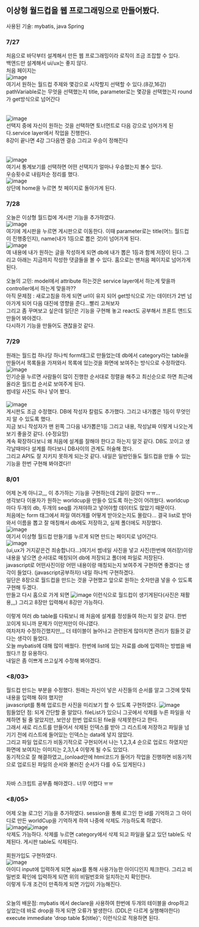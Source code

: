 ## 이상형 월드컵을 웹 프로그래밍으로 만들어봤다.<br>
사용된 기술: mybatis, java Spring<br>
### 7/27<br>
처음으로 바닥부터 설계해서 만든 웹 프로그래밍이라 로직이 조금 조잡할 수 있다.<br>
백앤드만 설계해서 ui/ux는 좋지 않다. <br>
처음 페이지는 <br>
![image](https://user-images.githubusercontent.com/77154341/127112012-cec17f86-2bea-4437-82aa-03c499df9818.png)<br>
여기서 원하는 월드컵 주제와 몇강으로 시작할지 선택할 수 있다.(8강,16강)<br>
pathVariable로는 무엇을 선택했는지 title, parameter로는 몇강을 선택했는지 round가 get방식으로 넘어간다<br>
<br>
<br>
![image](https://user-images.githubusercontent.com/77154341/127111957-6ffc1b39-a9f1-463f-8e83-99233860ba5f.png)<br>
선택지 중에 자신이 원하는 것을 선택하면 토너먼트로 다음 강으로 넘어가게 된다.service layer에서 작업을 진행한다.<br> 8강이 끝나면 4강 그다음엔 결승 그리고 우승이 정해진다<br><br><br>
![image](https://user-images.githubusercontent.com/77154341/127112182-d32edea4-0c49-4a12-9150-1722b3ab7758.png)<br>
여기서 통계보기를 선택하면 어떤 선택지가 얼마나 우승했는지 볼수 있다.<br>
우승횟수로 내림차순 정리를 했다.<br>
![image](https://user-images.githubusercontent.com/77154341/127112305-a4960e3b-014b-4394-a99b-dce40c463542.png)<br>
상단에 home을 누르면 첫 페이지로 돌아가게 된다.<br>

### 7/28<br>
오늘은 이상형 월드컵에 게시판 기능을 추가하였다.<br>
![image](https://user-images.githubusercontent.com/77154341/127324412-3ae8ffe1-fc0a-484c-83ba-53c80a8ca5b1.png)<br>
여기에 게시판을 누르면 게시판으로 이동한다. 이때 parameter로는 title(어느 월드컵이 진행중인지), name(내가 1등으로 뽑은 것)이 넘어가게 된다.<br>
![image](https://user-images.githubusercontent.com/77154341/127324682-0f6f45c2-92db-4fbe-a585-508dfd34084b.png)<br>여
내용에 내가 원하는 글을 작성하게 되면 db에 내가 뽑은 1등과 함께 저장이 된다.
그리고 아래는 지금까지 작성한 댓글들을 볼 수 있다. 홈으로는 맨처음 페이지로 넘어가게 된다.<br><br>
오늘의 고민: model에서 attribute 하는것은 service layer에서 하는게 맞을까 controller에서 하는게 맞을까??<br>
아직 문제점 : 새로고침을 하게 되면 url이 유지 되어 get방식으로 가는 데이터가 2번 넘아가게 되어 다음 대진에 영향을 준다...빨리 고쳐보자<br>
그리고 좀 꾸며보고 싶은데 일단은 기능을 구현해 놓고 react도 공부해서 프론트 앤드도 만들어 봐야겠다.<br>
다시하기 기능을 만들어도 괜찮을것 같다.

### 7/29<br>
원래는 월드컵 하나당 하나씩 form태그로 만들었는데 db에서 category라는 table을 만들어서 목록들을 가져와서 목록에 있는것을 화면에 보여주는 방식으로 수정하였다.<BR>
![image](https://user-images.githubusercontent.com/77154341/127507271-0b1332b1-ad2d-4613-ad7a-f65d3369166c.png)<BR>
 인기순을 누르면 사람들이 많이 진행한 순서대로 정렬을 해주고 최신순으로 하면 최근에 올라온 월드컵 순서로 보여주게 된다.<BR>
 썸네일 사진도 하나 넣어 봤다.<BR><BR>
  ![image](https://user-images.githubusercontent.com/77154341/127507809-4b6a0f41-e50d-443c-85bb-8de6a10f0dfd.png)
<BR>
  게시판도 조금 수정했다. DB에 작성자 칼럼도 추가했다. 그리고 내가뽑은 1등이 무엇인지 알 수 있도록 했다.<BR>
  지금 보니 작성자가 맨 왼쪽 그다음 내가뽑은1등 그리고 내용, 작성날짜 이렇게 나오는게 보기 좋을것 같다. (수정요망)<BR>
계속 확장하다보니 왜 처음에 설계를 잘해야 한다고 하는지 알것 같다. DB도 꼬이고 생각날때마다 설계를 하다보니 DB사이의 관계도 허술해 졌다. <BR>
  그리고 API도 잘 지키지 못하게 되는것 같다. 내일은 일반인들도 월드컵을 만들 수 있는 기능을 한번 구현해 봐야겠다!!
  
### 8/01<br>
 어제 논게 아니고,,, 이 추가하는 기능을 구현하는데 2일이 걸렸다 ㅠㅠ...<br>
 생각보다 이용자가 원하는 worldcup을 만들수 있도록 하는것이 어려웠다. worldcup마다 두개의 db, 두개의 seq를 가져야하고 넣어야할 데이터도 많았기 때문이다.<br>
 처음에는 form 태그에서 파일 여러개를 어떻게 받아오는지도 몰랐다... 결국 list로 받아와서 이름을 뽑고 잘 매칭해서 db에도 저장하고, 실제 폴더에도 저장했다.<br>
 ![image](https://user-images.githubusercontent.com/77154341/127773698-e7324f85-d262-4c79-83e5-6e81fe500962.png)
<br>
 여기서 이상형 월드컵 만들기를 누르게 되면 만드는 페이지로 넘어간다.<br>
 ![image](https://user-images.githubusercontent.com/77154341/127773731-6760c43d-1cde-4f46-937a-432100c41983.png)
<br>
 (ui,ux가 거지같은건 죄송합니다...)여기서 썸네일 사진을 넣고 사진(한번에 여러장)이랑 내용을 넣으면 순서대로 매칭되어 db에 저장되고 폴더에 파일로 저장된다.<br>
 javascript로 어떤사진이랑 어떤 내용이랑 매칭되는지 보여주게 구현하면 좋겠다는 생각이 들었다. (javascript공부하자) 내일 하나씩 구현하겠다.<br>
 일단은 8장으로 월드컵을 만드는 것을 구현했고 앞으로 원하는 숫자만큼 넣을 수 있도록 구현해 두겠다.<br>
 만들고 다시 홈으로 가게 되면 ![image](https://user-images.githubusercontent.com/77154341/127773820-072d5646-86e1-4846-9ba2-215a31583229.png)
이런식으로 월드컵이 생기게된다(사진은 재활용,,,) 그리고 8장만 입력해서 8강만 가능하다.<br>
 <br>
 이렇게 여러 db table를 다뤄보니 왜 처음에 설계를 정성들여 하는지 알것 같다. 한번 꼬이게 되니까 문제가 이만저만이 아니였다.<br>
 여차저차 수정하긴했지만,,, 더 테이블이 늘어나고 관련된게 많아지면 관리가 힘들것 같다는 생각이 들었다. <br>
 오늘 mybatis에 대해 많이  배웠다. 한번에 list에 있는 자료를 db에 입력하는 방법을 배웠다.!! 참 유용하다.<br>
 내일은 좀 이쁘게 쓰고싶게 수정해 봐야겠다. 
 
### <8/03><br>
 월드컵 만드는 부분을 수정했다. 원래는 자신이 넣은 사진들의 순서를 알고 그것에 맞춰 내용을 입력해 줘야 했지만<br>
 javascript를 통해 업로드한 사진을 미리보기 할 수 있도록 구현하였다. ![image](https://user-images.githubusercontent.com/77154341/128041734-6f6275fd-9305-4b4c-8a7a-51549c87b398.png)
<br>
 힘들었던 점: 되게 간단할 줄 알았다. fileList가 있으니 그곳에서 삭제를 누른 파일을 삭제하면 될 줄 알았지만, 보안상 한번 업로드된 file을 삭제못한다고 한다.<br>
 그래서 새로 리스트를 만들어서 삭제된 인덱스를 받아 그 리스트에 저장하고 파일을 넘기기 전에 리스트에 들어있는 인덱스는 data에 넣지 않았다.<br>
 그리고 파일 업로드가 비동기적으로 구현되어서 나는 1,2,3,4 순으로 업로드 하였지만 화면에 보여지는 이미지는 2,3,1,4 이렇게 될 수도 있었다.<br>
 동기적으로 잘 해결하였고,,(onload안에 html코드가 들어가 작업을 진행하면 비동기적으로 업로드된 파일의 순서와 불러진 순서가 다를 수도 있게된다.)<br>
 
<br>
 자바 스크립트 공부좀 해야겠다.. 너무 어렵다 ㅠㅠ 
 
 
 ### <8/05><br>
 어제 오늘 로그인 기능을 추가하였다. session을 통해 로그인 한 id를 기억하고 그 아이디로 만든 worldCup을 기억하게 하여 나중에 삭제도 가능하도록 하였다.<br>
 ![image](https://user-images.githubusercontent.com/77154341/128365447-ad960e33-219c-4455-8372-fbba67a6270e.png)![image](https://user-images.githubusercontent.com/77154341/128365527-19c8e7b3-1bee-4895-b1b1-a5330c652576.png)<br>
 삭제도 가능하다. 삭제를 누르면 category에서 삭제 되고 파일을 닮고 있던 table도 삭제된다. 게시판 table도 삭제된다. <br>
 <br>
 회원가입도 구현하였다.<br>
 ![image](https://user-images.githubusercontent.com/77154341/128366118-920e5f74-621d-438b-a3d2-afb037ca501b.png)<br>
 아이디 input에 입력하게 되면 ajax를 통해 사용가능한 아이디인지 체크한다. 그리고 비밀번호 확인에 입력하게 되면 위의 비밀번호와 일치하는지 확인한다.<br>
 이렇게 두개 조건이 만족하게 되면 가입이 가능해진다. <br><br>

 오늘의 배운점: mybatis 에서 declare을 사용하여 한번에 두개의 테이블을 drop하고 싶었는데 바로 drop을 하게 되면 오류가 발생한다. (DDL은 다르게 실행해야한다)<br>
 execute immediate 'drop table ${title}'; 이런식으로 적용하면 된다. <br>
 


 

